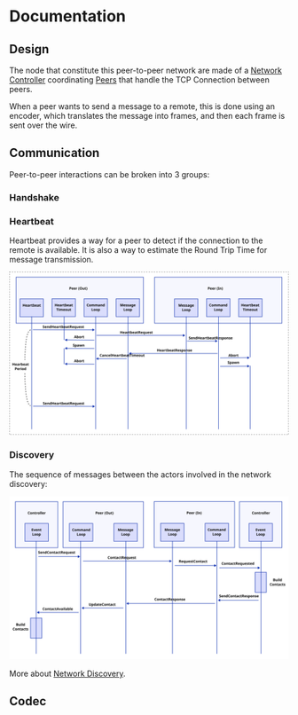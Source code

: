 # Documentation

## Design

The node that constitute this peer-to-peer network are made of a [Network Controller](./controller.md)
coordinating [Peers](./peer.md) that handle the TCP Connection between peers.

When a peer wants to send a message to a remote, this is done using an encoder, which translates the message
into frames, and then each frame is sent over the wire.

## Communication

Peer-to-peer interactions can be broken into 3 groups:

### Handshake

### Heartbeat

Heartbeat provides a way for a peer to detect if the connection to the remote is available. It is
also a way to estimate the Round Trip Time for message transmission.

![Sequence Diagram](/assets/heartbeat-sequence.svg)

### Discovery

The sequence of messages between the actors involved in the network discovery:

![Sequence Diagram](/assets/network-discovery-sequence.svg)

More about [Network Discovery](./network-discovery.md).

## Codec
